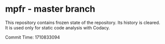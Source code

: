 # mpfr - master branch

This repository contains frozen state of the repository.
Its history is cleared. It is used only for static code
analysis with Codacy.

Commit Time: 1710833094